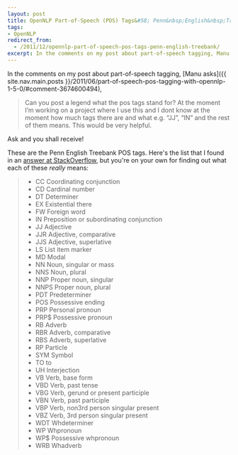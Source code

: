 ```yaml
---
layout: post
title: OpenNLP Part-of-Speech (POS) Tags&#58; Penn&nbsp;English&nbsp;Treebank
tags:
- OpenNLP
redirect_from:
  - /2011/12/opennlp-part-of-speech-pos-tags-penn-english-treebank/
excerpt: In the comments on my post about part-of-speech tagging, Manu asks, "Can you post a legend what the pos tags stand for? ...
---
```


In the comments on my post about part-of-speech tagging, [Manu asks]({{ site.nav.main.posts }}/2011/06/part-of-speech-pos-tagging-with-opennlp-1-5-0/#comment-3674600494),

> Can you post a legend what the pos tags stand for? <!--more--> At the moment I’m working on a project where I use this and I dont know at the moment how much tags there are and what e.g. “JJ”, “IN” and the rest of them means. This would be very helpful.

Ask and you shall receive!

These are the Penn English Treebank POS tags.  Here's the list that I found in an [answer at StackOverflow](http://stackoverflow.com/a/1833718/186818), but you're on your own for finding out what each of these _really_ means:

> - CC Coordinating conjunction
> - CD Cardinal number
> - DT Determiner
> - EX Existential there
> - FW Foreign word
> - IN Preposition or subordinating conjunction
> - JJ Adjective
> - JJR Adjective, comparative
> - JJS Adjective, superlative
> - LS List item marker
> - MD Modal
> - NN Noun, singular or mass
> - NNS Noun, plural
> - NNP Proper noun, singular
> - NNPS Proper noun, plural
> - PDT Predeterminer
> - POS Possessive ending
> - PRP Personal pronoun
> - PRP$ Possessive pronoun
> - RB Adverb
> - RBR Adverb, comparative
> - RBS Adverb, superlative
> - RP Particle
> - SYM Symbol
> - TO to
> - UH Interjection
> - VB Verb, base form
> - VBD Verb, past tense
> - VBG Verb, gerund or present participle
> - VBN Verb, past participle
> - VBP Verb, non­3rd person singular present
> - VBZ Verb, 3rd person singular present
> - WDT Wh­determiner
> - WP Wh­pronoun
> - WP$ Possessive wh­pronoun
> - WRB Wh­adverb

